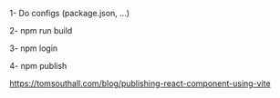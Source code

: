 1- Do configs (package.json, ...)

2- npm run build

3- npm login

4- npm publish

https://tomsouthall.com/blog/publishing-react-component-using-vite
